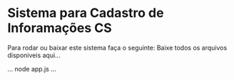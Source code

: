 <h1>Sistema para Cadastro de Inforamações CS</h2>

Para rodar ou baixar este sistema faça o seguinte:
Baixe todos os arquivos disponiveis aqui...

...
node app.js
...
